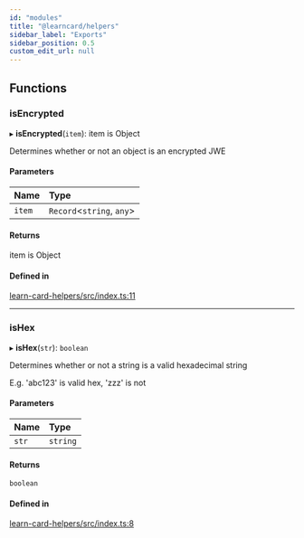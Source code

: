 ```yaml
---
id: "modules"
title: "@learncard/helpers"
sidebar_label: "Exports"
sidebar_position: 0.5
custom_edit_url: null
---
```


## Functions

### isEncrypted

▸ **isEncrypted**(`item`): item is Object

Determines whether or not an object is an encrypted JWE

#### Parameters

| Name | Type |
| :------ | :------ |
| `item` | `Record`<`string`, `any`\> |

#### Returns

item is Object

#### Defined in

[learn-card-helpers/src/index.ts:11](https://github.com/learningeconomy/LearnCard/blob/55a100a6a/packages/learn-card-helpers/src/index.ts#L11)

___

### isHex

▸ **isHex**(`str`): `boolean`

Determines whether or not a string is a valid hexadecimal string

E.g. 'abc123' is valid hex, 'zzz' is not

#### Parameters

| Name | Type |
| :------ | :------ |
| `str` | `string` |

#### Returns

`boolean`

#### Defined in

[learn-card-helpers/src/index.ts:8](https://github.com/learningeconomy/LearnCard/blob/55a100a6a/packages/learn-card-helpers/src/index.ts#L8)
